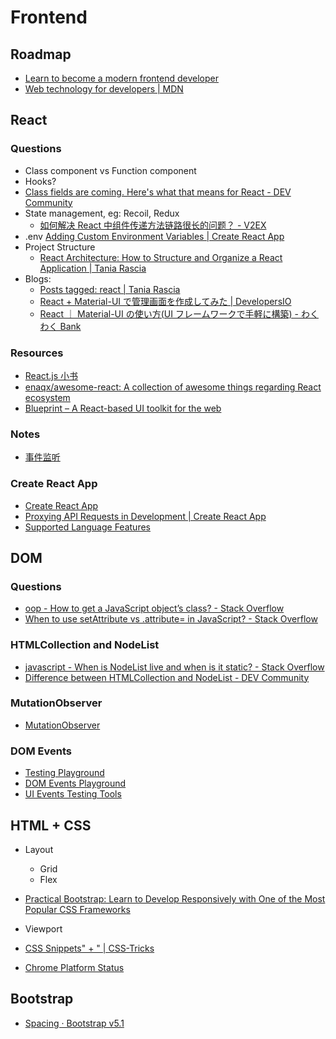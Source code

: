 # Frontend

## Roadmap

- [Learn to become a modern frontend developer](https://roadmap.sh/frontend)
- [Web technology for developers | MDN](https://developer.mozilla.org/en-US/docs/Web)

## React

### Questions

- Class component vs Function component
- Hooks?
- [Class fields are coming. Here's what that means for React - DEV Community](https://dev.to/ascorbic/class-fields-are-coming-heres-what-that-means-for-react--3a87)
- State management, eg: Recoil, Redux
  - [如何解决 React 中组件传递方法链路很长的问题？ - V2EX](https://www.v2ex.com/t/789488)
- .env [Adding Custom Environment Variables | Create React App](https://create-react-app.dev/docs/adding-custom-environment-variables/)
- Project Structure
  - [React Architecture: How to Structure and Organize a React Application | Tania Rascia](https://www.taniarascia.com/react-architecture-directory-structure/)
- Blogs:
  - [Posts tagged: react | Tania Rascia](https://www.taniarascia.com/tags/react)
  - [React + Material-UI で管理画面を作成してみた | DevelopersIO](https://dev.classmethod.jp/articles/react-material-ui/)
  - [React ｜ Material-UI の使い方(UI フレームワークで手軽に構築) - わくわく Bank](https://www.wakuwakubank.com/posts/763-react-material-ui/)

### Resources

- [React.js 小书](https://hyf.js.org/react-naive-book/)
- [enaqx/awesome-react: A collection of awesome things regarding React ecosystem](https://github.com/enaqx/awesome-react)
- [Blueprint – A React-based UI toolkit for the web](https://blueprintjs.com/)

### Notes

- [事件监听](https://hyf.js.org/react-naive-book/lesson9#:~:text=%E7%89%B9%E6%AE%8A%E5%A4%84%E7%90%86%E7%9A%84%E8%AF%9D%EF%BC%8C-,%E8%BF%99%E4%BA%9B%20on*%20%E7%9A%84%E4%BA%8B%E4%BB%B6%E7%9B%91%E5%90%AC%E5%8F%AA%E8%83%BD%E7%94%A8%E5%9C%A8%E6%99%AE%E9%80%9A%E7%9A%84%20HTML%20%E7%9A%84%E6%A0%87%E7%AD%BE%E4%B8%8A%EF%BC%8C%E8%80%8C%E4%B8%8D%E8%83%BD%E7%94%A8%E5%9C%A8%E7%BB%84%E4%BB%B6%E6%A0%87%E7%AD%BE%E4%B8%8A,-%E3%80%82%E4%B9%9F%E5%B0%B1%E6%98%AF%E8%AF%B4%EF%BC%8C%3CHeader%20onClick)

### Create React App

- [Create React App](https://create-react-app.dev/)
- [Proxying API Requests in Development | Create React App](https://create-react-app.dev/docs/proxying-api-requests-in-development/)
- [Supported Language Features](https://create-react-app.dev/docs/supported-browsers-features/#supported-language-features)

## DOM

### Questions

- [oop - How to get a JavaScript object’s class? - Stack Overflow](https://stackoverflow.com/questions/1249531/how-to-get-a-javascript-objects-class)
- [When to use setAttribute vs .attribute= in JavaScript? - Stack Overflow](https://stackoverflow.com/questions/3919291/when-to-use-setattribute-vs-attribute-in-javascript)

### HTMLCollection and NodeList

- [javascript - When is NodeList live and when is it static? - Stack Overflow](https://stackoverflow.com/questions/28163033/when-is-nodelist-live-and-when-is-it-static/28163742#28163742)
- [Difference between HTMLCollection and NodeList - DEV Community](https://dev.to/jharteaga/difference-between-htmlcollection-and-nodelist-25bp)

### MutationObserver

- [MutationObserver](https://developer.mozilla.org/en-US/docs/Web/API/MutationObserver)

### DOM Events

- [Testing Playground](https://testing-playground.com/)
- [DOM Events Playground](https://ryanjyost.github.io/dom-events/)
- [UI Events Testing Tools](https://w3c.github.io/uievents/tools/main.html)

## HTML + CSS

- Layout

  - Grid
  - Flex

- [Practical Bootstrap: Learn to Develop Responsively with One of the Most Popular CSS Frameworks](https://learning.oreilly.com/library/view/practical-bootstrap-learn/9781484260715/)
- Viewport
- [CSS Snippets" + " | CSS-Tricks](https://css-tricks.com/snippets/css/)
- [Chrome Platform Status](https://www.chromestatus.com/metrics/css/popularity)

## Bootstrap

- [Spacing · Bootstrap v5.1](https://getbootstrap.com/docs/5.1/utilities/spacing/)
